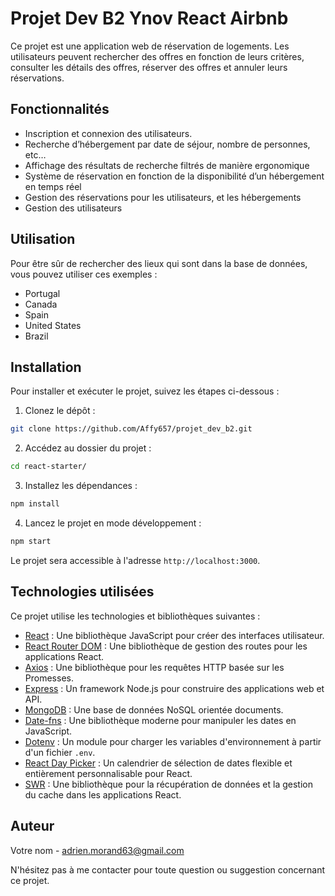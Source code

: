 # Projet Dev B2 Ynov React Airbnb

Ce projet est une application web de réservation de logements. Les utilisateurs peuvent rechercher des offres en fonction de leurs critères, consulter les détails des offres, réserver des offres et annuler leurs réservations.

## Fonctionnalités

- Inscription et connexion des utilisateurs.
- Recherche d’hébergement par date de séjour, nombre de personnes, etc…
- Affichage des résultats de recherche filtrés de manière ergonomique
- Système de réservation en fonction de la disponibilité d’un hébergement en temps réel
- Gestion des réservations pour les utilisateurs, et les hébergements
- Gestion des utilisateurs

## Utilisation

Pour être sûr de rechercher des lieux qui sont dans la base de données, vous pouvez utiliser ces exemples :
- Portugal 
- Canada
- Spain
- United States
- Brazil

## Installation

Pour installer et exécuter le projet, suivez les étapes ci-dessous :

1. Clonez le dépôt :
```bash
git clone https://github.com/Affy657/projet_dev_b2.git
```

2. Accédez au dossier du projet :
```bash
cd react-starter/
```

3. Installez les dépendances :
```bash
npm install
```

4. Lancez le projet en mode développement :
```bash
npm start
```

Le projet sera accessible à l'adresse `http://localhost:3000`.

## Technologies utilisées

Ce projet utilise les technologies et bibliothèques suivantes :

- [React](https://reactjs.org/) : Une bibliothèque JavaScript pour créer des interfaces utilisateur.
- [React Router DOM](https://reactrouter.com/web/guides/quick-start) : Une bibliothèque de gestion des routes pour les applications React.
- [Axios](https://axios-http.com/) : Une bibliothèque pour les requêtes HTTP basée sur les Promesses.
- [Express](https://expressjs.com/) : Un framework Node.js pour construire des applications web et API.
- [MongoDB](https://www.mongodb.com/) : Une base de données NoSQL orientée documents.
- [Date-fns](https://date-fns.org/) : Une bibliothèque moderne pour manipuler les dates en JavaScript.
- [Dotenv](https://www.npmjs.com/package/dotenv) : Un module pour charger les variables d'environnement à partir d'un fichier `.env`.
- [React Day Picker](http://react-day-picker.js.org/) : Un calendrier de sélection de dates flexible et entièrement personnalisable pour React.
- [SWR](https://swr.vercel.app/) : Une bibliothèque pour la récupération de données et la gestion du cache dans les applications React.



## Auteur

Votre nom - adrien.morand63@gmail.com

N'hésitez pas à me contacter pour toute question ou suggestion concernant ce projet.

